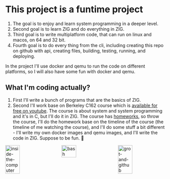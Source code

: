# This project is a funtime project

1. The goal is to enjoy and learn system programming in a deeper level.
2. Second goal is to learn ZIG and do everything in ZIG.
3. Third goal is to write multiplatform code, that can run on linux and macos,
   on 64 and 32 bit.
4. Fourth goal is to do every thing from the cli,
   including creating this repo on github with api,
   creating files, building, testing, running, and deploying.

In the project I'll use docker and qemu to run the code on different platforms,
so I will also have some fun with docker and qemu.

## What I'm coding actually?

1. First I'll write a bunch of programs that are the basics of ZIG.
2. Second I'll work base on Berkeley C162 course
   which is [available for free on youtube](https://www.youtube.com/playlist?list=PLF2K2xZjNEf97A_uBCwEl61sdxWVP7VWC).
   The course is about system and system programming and it's in C,
   but I'll do it in ZIG.
   The course has [homeworks](https://inst.eecs.berkeley.edu/~cs162/fa22/static/hw/),
   so throw the course,
   I'll do the homework base on the timeline of the course
   (the timeline of me watching the course),
   and I'll do some stuff a bit different -
   I'll write my own docker images and qemu images, and I'll write the code in ZIG.
   Suppose to be fun. :woman_dancing:

<div style="display: flex; justify-content: space-between;">
    <img alt="inside-the-computer" src="https://images.unsplash.com/photo-
    1675602488453-c3897a475af5?q=80&w=2670&auto=format&fit=crop&ixlib=rb-4.0.
    3&ixid=M3wxMjA3fDB8MHxwaG90by1wYWdlfHx8fGVufDB8fHx8fA%3D%3D"
    style="width: 30%; margin-right: 2%;">
    <img alt="bash" src="https://images.unsplash.com/photo-1629654297299-
    c8506221ca97?q=80&w=2574&auto=format&fit=crop&ixlib=rb-4.0.3&ixid=M3w
    xMjA3fDB8MHxwaG90by1wYWdlfHx8fGVufDB8fHx8fA%3D%3D"
    style="width: 30%; margin-right: 2%;">
    <img alt="grot-and-github" src="https://images.unsplash.com/photo-164
    7166545674-ce28ce93bdca?q=80&w=2670&auto=format&fit=crop&ixlib=rb-4.0
    .3&ixid=M3wxMjA3fDB8MHxwaG90by1wYWdlfHx8fGVufDB8fHx8fA%3D%3D"
    style="width: 30%;">
</div>
